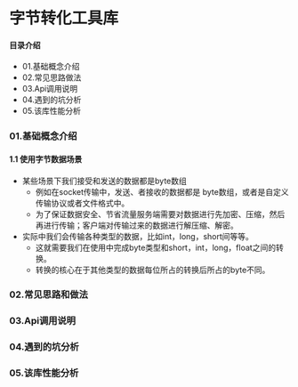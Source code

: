 # 字节转化工具库
#### 目录介绍
- 01.基础概念介绍
- 02.常见思路做法
- 03.Api调用说明
- 04.遇到的坑分析
- 05.该库性能分析


### 01.基础概念介绍
#### 1.1 使用字节数据场景
- 某些场景下我们接受和发送的数据都是byte数组
    - 例如在socket传输中，发送、者接收的数据都是 byte数组，或者是自定义传输协议或者文件格式中。
    - 为了保证数据安全、节省流量服务端需要对数据进行先加密、压缩，然后再进行传输；客户端对传输过来的数据进行解压缩、解密。
- 实际中我们会传输各种类型的数据，比如int，long，short间等等。
    - 这就需要我们在使用中完成byte类型和short，int，long，float之间的转换。
    - 转换的核心在于其他类型的数据每位所占的转换后所占的byte不同。




### 02.常见思路和做法



### 03.Api调用说明



### 04.遇到的坑分析



### 05.该库性能分析














